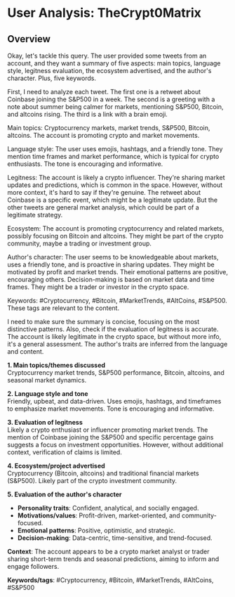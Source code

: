 # User Analysis: TheCrypt0Matrix

## Overview

<think>
Okay, let's tackle this query. The user provided some tweets from an account, and they want a summary of five aspects: main topics, language style, legitness evaluation, the ecosystem advertised, and the author's character. Plus, five keywords.

First, I need to analyze each tweet. The first one is a retweet about Coinbase joining the S&P500 in a week. The second is a greeting with a note about summer being calmer for markets, mentioning S&P500, Bitcoin, and altcoins rising. The third is a link with a brain emoji. 

Main topics: Cryptocurrency markets, market trends, S&P500, Bitcoin, altcoins. The account is promoting crypto and market movements.

Language style: The user uses emojis, hashtags, and a friendly tone. They mention time frames and market performance, which is typical for crypto enthusiasts. The tone is encouraging and informative.

Legitness: The account is likely a crypto influencer. They're sharing market updates and predictions, which is common in the space. However, without more context, it's hard to say if they're genuine. The retweet about Coinbase is a specific event, which might be a legitimate update. But the other tweets are general market analysis, which could be part of a legitimate strategy.

Ecosystem: The account is promoting cryptocurrency and related markets, possibly focusing on Bitcoin and altcoins. They might be part of the crypto community, maybe a trading or investment group.

Author's character: The user seems to be knowledgeable about markets, uses a friendly tone, and is proactive in sharing updates. They might be motivated by profit and market trends. Their emotional patterns are positive, encouraging others. Decision-making is based on market data and time frames. They might be a trader or investor in the crypto space.

Keywords: #Cryptocurrency, #Bitcoin, #MarketTrends, #AltCoins, #S&P500. These tags are relevant to the content.

I need to make sure the summary is concise, focusing on the most distinctive patterns. Also, check if the evaluation of legitness is accurate. The account is likely legitimate in the crypto space, but without more info, it's a general assessment. The author's traits are inferred from the language and content.
</think>

**1. Main topics/themes discussed**  
Cryptocurrency market trends, S&P500 performance, Bitcoin, altcoins, and seasonal market dynamics.  

**2. Language style and tone**  
Friendly, upbeat, and data-driven. Uses emojis, hashtags, and timeframes to emphasize market movements. Tone is encouraging and informative.  

**3. Evaluation of legitness**  
Likely a crypto enthusiast or influencer promoting market trends. The mention of Coinbase joining the S&P500 and specific percentage gains suggests a focus on investment opportunities. However, without additional context, verification of claims is limited.  

**4. Ecosystem/project advertised**  
Cryptocurrency (Bitcoin, altcoins) and traditional financial markets (S&P500). Likely part of the crypto investment community.  

**5. Evaluation of the author's character**  
- **Personality traits**: Confident, analytical, and socially engaged.  
- **Motivations/values**: Profit-driven, market-oriented, and community-focused.  
- **Emotional patterns**: Positive, optimistic, and strategic.  
- **Decision-making**: Data-centric, time-sensitive, and trend-focused.  

**Context**: The account appears to be a crypto market analyst or trader sharing short-term trends and seasonal predictions, aiming to inform and engage followers.  

**Keywords/tags**: #Cryptocurrency, #Bitcoin, #MarketTrends, #AltCoins, #S&P500